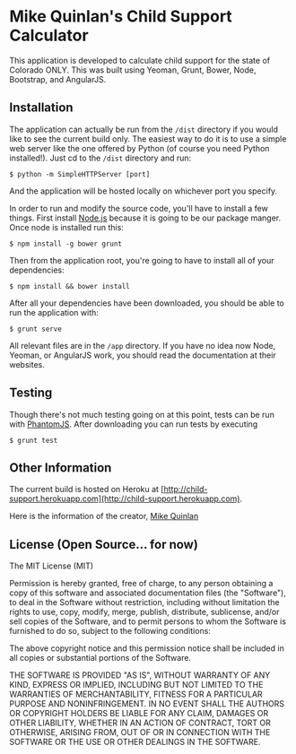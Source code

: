 # Mike Quinlan's Child Support Calculator

This application is developed to calculate child support for the state of Colorado ONLY. This was built using Yeoman, Grunt, Bower, Node, Bootstrap, and AngularJS.

## Installation

The application can actually be run from the `/dist` directory if you would like to see the current build only. The easiest way to do it is to use a simple web server like the one offered by Python (of course you need Python installed!). Just cd to the `/dist` directory and run:

	$ python -m SimpleHTTPServer [port]
	
And the application will be hosted locally on whichever port you specify.

In order to run and modify the source code, you'll have to install a few things. First install [Node.js](http://nodejs.org/download/) because it is going to be our package manger. Once node is installed run this:

	$ npm install -g bower grunt
	
Then from the application root, you're going to have to install all of your dependencies:

	$ npm install && bower install
	
After all your dependencies have been downloaded, you should be able to run the application with: 

	$ grunt serve
	
All relevant files are in the `/app` directory. If you have no idea now Node, Yeoman, or AngularJS work, you should read the documentation at their websites.

## Testing

Though there's not much testing going on at this point, tests can be run with [PhantomJS](http://phantomjs.org). After downloading you can run tests by executing

	$ grunt test
	
## Other Information

The current build is hosted on Heroku at [http://child-support.herokuapp.com](http://child-support.herokuapp.com).

Here is the information of the creator, [Mike Quinlan](http://hiremikequinlan.com)

## License (Open Source... for now)

The MIT License (MIT)

Permission is hereby granted, free of charge, to any person obtaining a copy
of this software and associated documentation files (the "Software"), to deal
in the Software without restriction, including without limitation the rights
to use, copy, modify, merge, publish, distribute, sublicense, and/or sell
copies of the Software, and to permit persons to whom the Software is
furnished to do so, subject to the following conditions:

The above copyright notice and this permission notice shall be included in
all copies or substantial portions of the Software.

THE SOFTWARE IS PROVIDED "AS IS", WITHOUT WARRANTY OF ANY KIND, EXPRESS OR
IMPLIED, INCLUDING BUT NOT LIMITED TO THE WARRANTIES OF MERCHANTABILITY,
FITNESS FOR A PARTICULAR PURPOSE AND NONINFRINGEMENT. IN NO EVENT SHALL THE
AUTHORS OR COPYRIGHT HOLDERS BE LIABLE FOR ANY CLAIM, DAMAGES OR OTHER
LIABILITY, WHETHER IN AN ACTION OF CONTRACT, TORT OR OTHERWISE, ARISING FROM,
OUT OF OR IN CONNECTION WITH THE SOFTWARE OR THE USE OR OTHER DEALINGS IN
THE SOFTWARE.